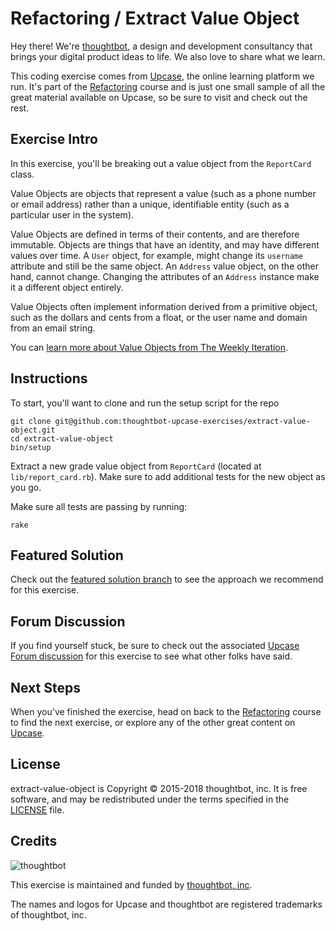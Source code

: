 # Refactoring / Extract Value Object

Hey there! We're [thoughtbot](https://thoughtbot.com), a design and
development consultancy that brings your digital product ideas to life.
We also love to share what we learn.

This coding exercise comes from [Upcase](https://thoughtbot.com/upcase),
the online learning platform we run. It's part of the
[Refactoring](https://thoughtbot.com/upcase/refactoring) course and is just one small sample of all
the great material available on Upcase, so be sure to visit and check out the rest.

## Exercise Intro

In this exercise, you'll be breaking out a value object from the `ReportCard` class.

Value Objects are objects that represent a value (such as a phone number or email address) rather than a unique, identifiable entity (such as a particular user in the system).

Value Objects are defined in terms of their contents, and are therefore immutable. Objects are things that have an identity, and may have different values over time. A `User` object, for example, might change its `username` attribute and still be the same object. An `Address` value object, on the other hand, cannot change. Changing the attributes of an `Address` instance make it a different object entirely.

Value Objects often implement information derived from a primitive object, such as the dollars and cents from a float, or the user name and domain from an email string.

You can [learn more about Value Objects from The Weekly Iteration](https://upcase.com/videos/value-objects).

## Instructions

To start, you'll want to clone and run the setup script for the repo

    git clone git@github.com:thoughtbot-upcase-exercises/extract-value-object.git
    cd extract-value-object
    bin/setup

Extract a new grade value object from `ReportCard` (located at `lib/report_card.rb`). Make sure to add additional tests for the new object as you go.

Make sure all tests are passing by running:

    rake

## Featured Solution

Check out the [featured solution branch](https://github.com/thoughtbot-upcase-exercises/extract-value-object/compare/featured-solution#toc) to
see the approach we recommend for this exercise.

## Forum Discussion

If you find yourself stuck, be sure to check out the associated
[Upcase Forum discussion](https://forum.upcase.com/t/refactoring-extract-value-object/4642)
for this exercise to see what other folks have said.

## Next Steps

When you've finished the exercise, head on back to the
[Refactoring](https://thoughtbot.com/upcase/refactoring) course to find the next exercise,
or explore any of the other great content on
[Upcase](https://thoughtbot.com/upcase).

## License

extract-value-object is Copyright © 2015-2018 thoughtbot, inc. It is free software,
and may be redistributed under the terms specified in the
[LICENSE](/LICENSE.md) file.

## Credits

![thoughtbot](https://presskit.thoughtbot.com/assets/images/logo.svg)

This exercise is maintained and funded by
[thoughtbot, inc](http://thoughtbot.com/community).

The names and logos for Upcase and thoughtbot are registered trademarks of
thoughtbot, inc.
